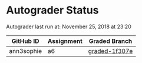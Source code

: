 # Autograder Status
Autograder last run at: November 25, 2018 at 23:20

| GitHub ID | Assignment | Graded Branch |
|-----------|------------|---------------|
| ann3sophie | a6 | [graded-1f307e](https://github.com/Fall2018COMP401-001/a6-ann3sophie/tree/graded-1f307e) | 
